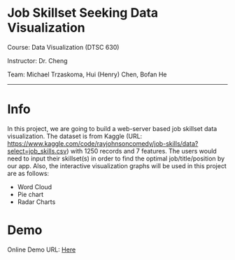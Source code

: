 # Job Skillset Seeking Data Visualization


Course: Data Visualization (DTSC 630)

Instructor: Dr. Cheng

Team: Michael Trzaskoma, Hui (Henry) Chen, Bofan He

---


# Info
In this project, we are going to build a web-server based job skillset data visualization. The dataset is from Kaggle (URL: https://www.kaggle.com/code/rayjohnsoncomedy/job-skills/data?select=job_skills.csv) with 1250 records and 7 features. The users would need to input their skillset(s) in order to find the optimal job/title/position by our app. Also, the interactive visualization graphs will be used in this project are as follows:
- Word Cloud
- Pie chart
- Radar Charts


# Demo

Online Demo URL: <a href="https://bofan.shinyapps.io/DTSC630/">Here</a>

